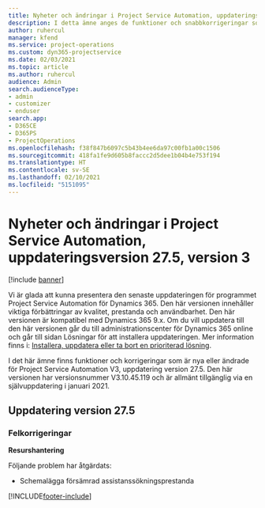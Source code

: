 ```yaml
---
title: Nyheter och ändringar i Project Service Automation, uppdateringsversion 27.5, snabbkorrigering, version 3
description: I detta ämne anges de funktioner och snabbkorrigeringar som finns tillgängliga i Project Service Automation, uppdateringsversion 27.5, snabbkorrigering, version 3.
author: ruhercul
manager: kfend
ms.service: project-operations
ms.custom: dyn365-projectservice
ms.date: 02/03/2021
ms.topic: article
ms.author: ruhercul
audience: Admin
search.audienceType:
- admin
- customizer
- enduser
search.app:
- D365CE
- D365PS
- ProjectOperations
ms.openlocfilehash: f38f847b6097c5b43b4ee6da97c00fb1a00c1506
ms.sourcegitcommit: 418fa1fe9d605b8faccc2d5dee1b04b4e753f194
ms.translationtype: HT
ms.contentlocale: sv-SE
ms.lasthandoff: 02/10/2021
ms.locfileid: "5151095"
---
```

# <a name="whats-new-or-changed-in-project-service-automation-update-release-275-v3"></a>Nyheter och ändringar i Project Service Automation, uppdateringsversion 27.5, version 3

[!include [banner](../includes/psa-now-project-operations.md)]

Vi är glada att kunna presentera den senaste uppdateringen för programmet Project Service Automation för Dynamics 365. Den här versionen innehåller viktiga förbättringar av kvalitet, prestanda och användbarhet. Den här versionen är kompatibel med Dynamics 365 9.x. Om du vill uppdatera till den här versionen går du till administrationscenter för Dynamics 365 online och går till sidan Lösningar för att installera uppdateringen. Mer information finns i: [Installera, uppdatera eller ta bort en prioriterad lösning](https://docs.microsoft.com/power-platform/admin/install-remove-preferred-solution).

I det här ämne finns funktioner och korrigeringar som är nya eller ändrade för Project Service Automation V3, uppdatering version 27.5. Den här versionen har versionsnummer V3.10.45.119 och är allmänt tillgänglig via en självuppdatering i januari 2021.

## <a name="update-release-275"></a>Uppdatering version 27.5

### <a name="bug-fixes"></a>Felkorrigeringar


**Resurshantering**

Följande problem har åtgärdats:

- Schemalägga försämrad assistanssökningsprestanda


[!INCLUDE[footer-include](../includes/footer-banner.md)]
